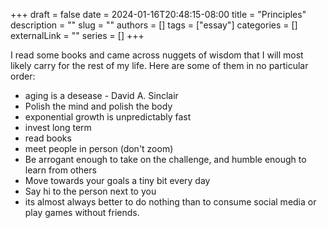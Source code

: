 +++ 
draft = false
date = 2024-01-16T20:48:15-08:00
title = "Principles"
description = ""
slug = ""
authors = []
tags = ["essay"]
categories = []
externalLink = ""
series = []
+++


I read some books and came across nuggets of wisdom that I will most likely carry for the rest of my life.
Here are some of them in no particular order:


- aging is a desease - David A. Sinclair
- Polish the mind and polish the body
- exponential growth is unpredictably fast
- invest long term
- read books
- meet people in person (don't zoom)
- Be arrogant enough to take on the challenge, and humble enough to learn from others
- Move towards your goals a tiny bit every day
- Say hi to the person next to you
- its almost always better to do nothing than to consume social media or play games without friends.

